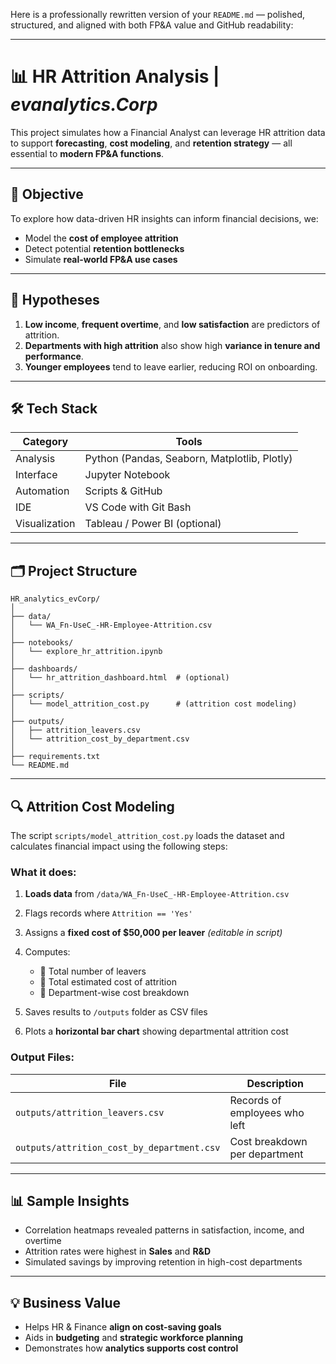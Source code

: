 Here is a professionally rewritten version of your `README.md` — polished, structured, and aligned with both FP\&A value and GitHub readability:

---

# 📊 HR Attrition Analysis | *evanalytics.Corp*

This project simulates how a Financial Analyst can leverage HR attrition data to support **forecasting**, **cost modeling**, and **retention strategy** — all essential to **modern FP\&A functions**.

---

## 🎯 Objective

To explore how data-driven HR insights can inform financial decisions, we:

* Model the **cost of employee attrition**
* Detect potential **retention bottlenecks**
* Simulate **real-world FP\&A use cases**

---

## 🧪 Hypotheses

1. **Low income**, **frequent overtime**, and **low satisfaction** are predictors of attrition.
2. **Departments with high attrition** also show high **variance in tenure and performance**.
3. **Younger employees** tend to leave earlier, reducing ROI on onboarding.

---

## 🛠️ Tech Stack

| Category      | Tools                                        |
| ------------- | -------------------------------------------- |
| Analysis      | Python (Pandas, Seaborn, Matplotlib, Plotly) |
| Interface     | Jupyter Notebook                             |
| Automation    | Scripts & GitHub                             |
| IDE           | VS Code with Git Bash                        |
| Visualization | Tableau / Power BI (optional)                |

---

## 🗂️ Project Structure

```
HR_analytics_evCorp/
│
├── data/
│   └── WA_Fn-UseC_-HR-Employee-Attrition.csv
│
├── notebooks/
│   └── explore_hr_attrition.ipynb
│
├── dashboards/
│   └── hr_attrition_dashboard.html  # (optional)
│
├── scripts/
│   └── model_attrition_cost.py      # (attrition cost modeling)
│
├── outputs/
│   ├── attrition_leavers.csv
│   └── attrition_cost_by_department.csv
│
├── requirements.txt
└── README.md
```

---

## 🔍 Attrition Cost Modeling

The script `scripts/model_attrition_cost.py` loads the dataset and calculates financial impact using the following steps:

### What it does:

1. **Loads data** from `/data/WA_Fn-UseC_-HR-Employee-Attrition.csv`
2. Flags records where `Attrition == 'Yes'`
3. Assigns a **fixed cost of \$50,000 per leaver** *(editable in script)*
4. Computes:

   * 🔻 Total number of leavers
   * 💸 Total estimated cost of attrition
   * 🏢 Department-wise cost breakdown
5. Saves results to `/outputs` folder as CSV files
6. Plots a **horizontal bar chart** showing departmental attrition cost

### Output Files:

| File                                       | Description                   |
| ------------------------------------------ | ----------------------------- |
| `outputs/attrition_leavers.csv`            | Records of employees who left |
| `outputs/attrition_cost_by_department.csv` | Cost breakdown per department |

---

## 📊 Sample Insights

* Correlation heatmaps revealed patterns in satisfaction, income, and overtime
* Attrition rates were highest in **Sales** and **R\&D**
* Simulated savings by improving retention in high-cost departments

---

## 💡 Business Value

* Helps HR & Finance **align on cost-saving goals**
* Aids in **budgeting** and **strategic workforce planning**
* Demonstrates how **analytics supports cost control**


